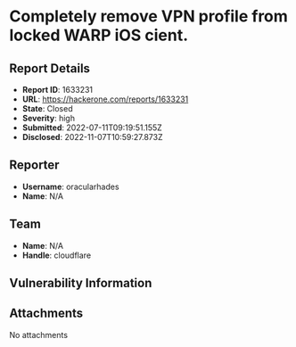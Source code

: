 # Completely remove VPN profile from locked WARP iOS cient.

## Report Details
- **Report ID**: 1633231
- **URL**: https://hackerone.com/reports/1633231
- **State**: Closed
- **Severity**: high
- **Submitted**: 2022-07-11T09:19:51.155Z
- **Disclosed**: 2022-11-07T10:59:27.873Z

## Reporter
- **Username**: oracularhades
- **Name**: N/A

## Team
- **Name**: N/A
- **Handle**: cloudflare

## Vulnerability Information


## Attachments
No attachments
